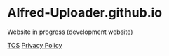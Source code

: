 # Alfred-Uploader.github.io

Website in progress (development website)

[TOS](https://alfred-uploader.github.io/TOS)
[Privacy Policy](https://alfred-uploader.github.io/Privacy-Policy)
